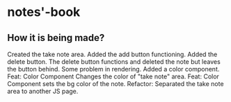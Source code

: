 # notes'-book

## How it is being made?

Created the take note area.
Added the add button functioning.
Added the delete button.
The delete button functions and deleted the note but leaves the button behind. Some problem in rendering.
Added a color component.
Feat: Color Component Changes the color of "take note" area.
Feat: Color Component sets the bg color of the note.
Refactor: Separated the take note area to another JS page.
